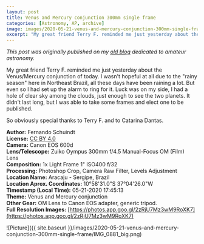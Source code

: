 ```yaml
---
layout: post
title: Venus and Mercury conjunction 300mm single frame
categories: [Astronomy, AP, archive]
image: images/2020-05-21-venus-and-mercury-conjunction-300mm-single-frame/IMG_0881_big.png
excerpt: "My great friend Terry F. reminded me just yesterday about the Venus/Mercury conjunction of today. I wasn't hopeful at all due to the 'rainy season' here in Northeast Brazil, all these days have been raining a lot. But even so I had set up the alarm to ring for it. Luck was on my side, I had a hole of clear sky among the clouds, just enough to see the two planets. It didn't last long, but I was able to take some frames and elect one to be published."
---
```


*This post was originally published on my [old blog](https://boredprogrammer.postach.io/post/venus-and-mercury-conjunction-300mm-single-frame) dedicated to amateur astronomy.*

My great friend Terry F. reminded me just yesterday about the Venus/Mercury conjunction of today. I wasn't hopeful at all due to the "rainy season" here in Northeast Brazil, all these days have been raining a lot. But even so I had set up the alarm to ring for it. Luck was on my side, I had a hole of clear sky among the clouds, just enough to see the two planets. It didn't last long, but I was able to take some frames and elect one to be published.

So obviously special thanks to Terry F. and to Catarina Dantas.

**Author:** Fernando Schuindt  
**License:** [CC BY 4.0](https://creativecommons.org/licenses/by/4.0/)  
**Camera:** Canon EOS 600d  
**Lens/Telescope:** Zuiko Oympus 300mm f/4.5 Manual-Focus OM (Film) Lens  
**Composition:** 1x Light Frame 1" ISO400 f/32  
**Processing:** Photoshop Crop, Camera Raw Filter, Levels Adjustment  
**Location Name:** Aracaju - Sergipe, Brazil  
**Location Aprox. Coordinates:** 10°58'31.0"S 37°04'26.0"W  
**Timestamp (Local Time):** 05-21-2020 17:45:13  
**Theme:** Venus and Mercury conjunction  
**Other Gear:** OM Lens to Canon EOS adapter, generic tripod.  
**Full Resolution Images:** [https://photos.app.goo.gl/2zRjU7Mz3wM9RoXK7](https://photos.app.goo.gl/2zRjU7Mz3wM9RoXK7)  

![Picture]({{ site.baseurl }}/images/2020-05-21-venus-and-mercury-conjunction-300mm-single-frame/IMG_0881_big.png)
